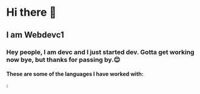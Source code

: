 # Hi there 👋

## I am Webdevc1

###  Hey people, I am devc and I just started dev. Gotta get working now bye, but thanks for passing by.😊 

#### These are some of the languages I have worked with:
<picture>
<img src="https://raw.githubusercontent.com/isocpp/logos/master/cpp_logo.png" alt="C++"width=5% height=5%>
</picture>

<!--
**Webdevc1/Webdevc1** is a ✨ _special_ ✨ repository because its `README.md` (this file) appears on your GitHub profile.

Here are some ideas to get you started:

- 🔭 I’m currently working on ...
- 🌱 I’m currently learning ...
- 👯 I’m looking to collaborate on ...
- 🤔 I’m looking for help with ...
- 💬 Ask me about ...
- 📫 How to reach me: ...
- 😄 Pronouns: ...
- ⚡ Fun fact: ...
-->
